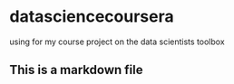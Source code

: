 # datasciencecoursera
using for my course project on the data scientists toolbox
## This is a markdown file
